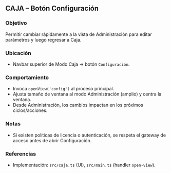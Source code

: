 ## CAJA – Botón Configuración

### Objetivo
Permitir cambiar rápidamente a la vista de Administración para editar parámetros y luego regresar a Caja.

### Ubicación
- Navbar superior de Modo Caja → botón `Configuración`.

### Comportamiento
- Invoca `openView('config')` al proceso principal.
- Ajusta tamaño de ventana al modo Administración (amplio) y centra la ventana.
- Desde Administración, los cambios impactan en los próximos ciclos/acciones.

### Notas
- Si existen políticas de licencia o autenticación, se respeta el gateway de acceso antes de abrir Configuración.

### Referencias
- Implementación: `src/caja.ts` (UI), `src/main.ts` (handler `open-view`).
